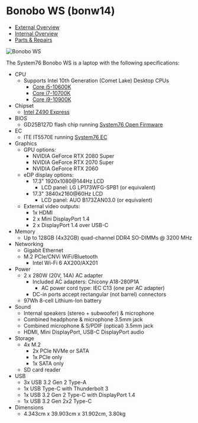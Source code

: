 # Bonobo WS (bonw14)

- [External Overview](./external-overview.md)
- [Internal Overview](./internal-overview.md)
- [Parts & Repairs](./repairs.md)

![Bonobo WS](./img/bonw14.webp)

The System76 Bonobo WS is a laptop with the following specifications:

- CPU
    - Supports Intel 10th Generation (Comet Lake) Desktop CPUs
        - [Core i5-10600K](https://ark.intel.com/content/www/us/en/ark/products/199311/intel-core-i5-10600k-processor-12m-cache-up-to-4-80-ghz.html)
        - [Core i7-10700K](https://ark.intel.com/content/www/us/en/ark/products/199335/intel-core-i7-10700k-processor-16m-cache-up-to-5-10-ghz.html)
        - [Core i9-10900K](https://ark.intel.com/content/www/us/en/ark/products/199332/intel-core-i9-10900k-processor-20m-cache-up-to-5-30-ghz.html)
- Chipset
    - [Intel Z490 Express](https://ark.intel.com/content/www/us/en/ark/products/201834/intel-z490-chipset.html)
- BIOS
    - GD25B127D flash chip running [System76 Open Firmware](https://github.com/system76/firmware-open)
- EC
    - ITE IT5570E running [System76 EC](https://github.com/system76/ec)
- Graphics
    - GPU options:
        - NVIDIA GeForce RTX 2080 Super
        - NVIDIA GeForce RTX 2070 Super
        - NVIDIA GeForce RTX 2060
    - eDP display options:
        - 17.3" 1920x1080@144Hz LCD
            - LCD panel: LG LP173WFG-SPB1 (or equivalent)
        - 17.3" 3840x2160@60Hz LCD
            - LCD panel: AUO B173ZAN03.0 (or equivalent)
    - External video outputs:
        - 1x HDMI
        - 2 x Mini DisplayPort 1.4
        - 2 x DisplayPort 1.4 over USB-C
- Memory
    - Up to 128GB (4x32GB) quad-channel DDR4 SO-DIMMs @ 3200 MHz
- Networking
    - Gigabit Ethernet
    - M.2 PCIe/CNVi WiFi/Bluetooth
        - Intel Wi-Fi 6 AX200/AX201
- Power
    - 2 x 280W (20V, 14A) AC adapter
        - Included AC adapters: Chicony A18-280P1A
            - AC power cord type: IEC C13 (one per AC adapter)
        - DC-in ports accept rectangular (not barrel) connectors
    - 97Wh 8-cell Lithium-Ion battery
- Sound
    - Internal speakers (stereo + subwoofer) & microphone
    - Combined headphone & microphone 3.5mm jack
    - Combined microphone & S/PDIF (optical) 3.5mm jack
    - HDMI, Mini DisplayPort, USB-C DisplayPort audio
- Storage
    - 4x M.2
        - 2x PCIe NVMe or SATA
        - 1x PCIe only
        - 1x SATA only
    - SD card reader
- USB
    - 3x USB 3.2 Gen 2 Type-A
    - 1x USB Type-C with Thunderbolt 3
    - 1x USB 3.2 Gen 2 Type-C with DisplayPort 1.4
    - 1x USB 3.2 Gen 2x2 Type-C
- Dimensions
    - 4.343cm x 39.903cm x 31.902cm, 3.80kg
